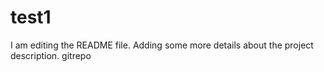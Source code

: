 # test1
I am editing the README file. Adding some more details about the project description.
gitrepo
